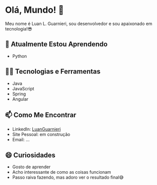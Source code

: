 # Olá, Mundo! 👋

Meu nome é Luan L. Guarnieri, sou desenvolvedor e sou apaixonado em tecnologia!😎

## 🌱 Atualmente Estou Aprendendo

- Python

## 👩‍💻 Tecnologias e Ferramentas

- Java
- JavaScript
- Spring
- Angular

## 📫 Como Me Encontrar

- LinkedIn: [LuanGuarnieri]([link](https://www.linkedin.com/in/luanguarnieri/))
- Site Pessoal: em construção
- Email: ...

## 😄 Curiosidades

- Gosto de aprender
- Acho interessante de como as coisas funcionam
- Passo raiva fazendo, mas adoro ver o resultado final😅
